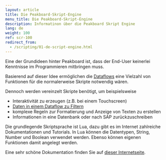 ```yaml
---
layout: article
title: Die Peakboard-Skript-Engine
menu_title: Die Peakboard-Skript-Engine
description: Informatinon über die Peakboard Skript Engine
lang: de
weight: 100
ref: scr-100
redirect_from:
  - /scripting/01-de-script-engine.html
---
```


Eine der Grundideen hinter Peakboard ist, dass der End-User keinerlei Kenntnisse im Programmieren mitbringen muss.

Basierend auf dieser Idee ermöglichen die [Dataflows](/dataflows/de-erste-schritte.html) eine Vielzahl von Funktionen für die normalerweise Skripte notwendig wären.

Dennoch werden vereinzelt Skripte benötigt, um beispielsweise

* Interaktivität zu erzeugen (z.B. bei einem Touchscreen)
* [Daten in einem Dataflow zu Filtern](/dataflows/de-daten-filtern.html)
* komplexe Regeln zur Formatierung und Anzeige von Texten zu erstellen
* Informationen in eine Datenbank oder nach SAP zurückzuschreiben

 
Die grundlegende Skriptsprache ist Lua, dazu gibt es im Internet zahlreiche Dokumentationen und Tutorials.
In Lua können die Datentypen, String, Number und Boolean verwendet werden.
Ebenso können eigenen Funktionen damit angelegt werden.

Eine sehr schöne Dokumentation finden Sie auf [dieser Internetseite](https://www.lua.org/docs.html).
